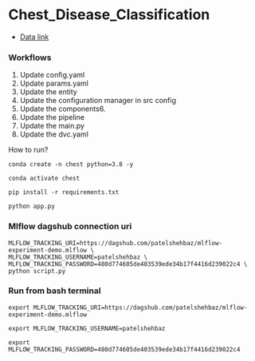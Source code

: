 # Chest_Disease_Classification

- [Data link](https://drive.google.com/file/d/11VhnfeSrU4gZA9LxIKMWfZ393-W_waPu/view?usp=share_link)

### Workflows

1. Update config.yaml
2. Update params.yaml
3. Update the entity
4. Update the configuration manager in src config
5. Update the components6.
6. Update the pipeline
7. Update the main.py
8. Update the dvc.yaml

How to run?

```
conda create -n chest python=3.8 -y
```

```
conda activate chest
```

```
pip install -r requirements.txt
```

```
python app.py
```

### Mlflow dagshub connection uri

```
MLFLOW_TRACKING_URI=https://dagshub.com/patelshehbaz/mlflow-experiment-demo.mlflow \
MLFLOW_TRACKING_USERNAME=patelshehbaz \
MLFLOW_TRACKING_PASSWORD=480d774605de403539ede34b17f4416d239022c4 \
python script.py
```

### Run from bash terminal

```
export MLFLOW_TRACKING_URI=https://dagshub.com/patelshehbaz/mlflow-experiment-demo.mlflow
```

```
export MLFLOW_TRACKING_USERNAME=patelshehbaz
```

```
export MLFLOW_TRACKING_PASSWORD=480d774605de403539ede34b17f4416d239022c4
```
